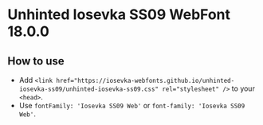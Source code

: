 # Unhinted Iosevka SS09 WebFont 18.0.0

## How to use

- Add `<link href="https://iosevka-webfonts.github.io/unhinted-iosevka-ss09/unhinted-iosevka-ss09.css" rel="stylesheet" />` to your `<head>`.
- Use `fontFamily: 'Iosevka SS09 Web'` or `font-family: 'Iosevka SS09 Web'`.
